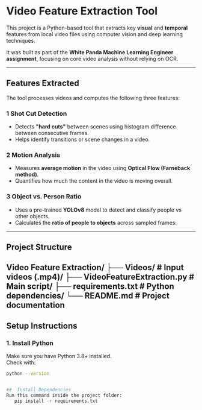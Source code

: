 #  Video Feature Extraction Tool 

This project is a Python-based tool that extracts key **visual** and **temporal** features from local video files using computer vision and deep learning techniques.

It was built as part of the **White Panda Machine Learning Engineer assignment**, focusing on core video analysis without relying on OCR.

---

##  Features Extracted

The tool processes videos and computes the following three features:

### 1 Shot Cut Detection
- Detects **"hard cuts"** between scenes using histogram difference between consecutive frames.
- Helps identify transitions or scene changes in a video.

### 2 Motion Analysis
- Measures **average motion** in the video using **Optical Flow (Farneback method)**.
- Quantifies how much the content in the video is moving overall.

### 3 Object vs. Person Ratio
- Uses a pre-trained **YOLOv8** model to detect and classify people vs other objects.
- Calculates the **ratio of people to objects** across sampled frames:



---

##  Project Structure

Video Feature Extraction/
├── Videos/ #  Input videos (.mp4)/
├── VideoFeatureExtraction.py #  Main script/
├── requirements.txt #  Python dependencies/
└── README.md #  Project documentation
---

##  Setup Instructions

### 1. Install Python
Make sure you have Python 3.8+ installed.  
Check with:
```bash
python --version


##  Install Dependencies
Run this command inside the project folder:
   pip install -r requirements.txt
